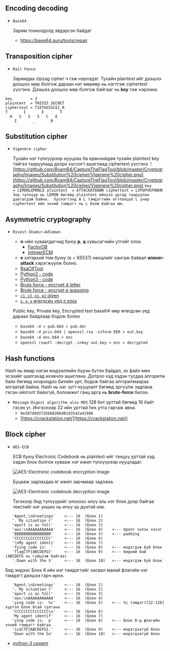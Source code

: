 Encoding decoding
-----------------------

* `Base64` 
	
	Зарим тохиолдолд эвдэрсэн байдаг 
	
	* https://base64.guru/tools/repair
	
Transposition cipher
-----------------------

* `Rail Fence`

	Заримдаа zipzag cipher ч гэж нэрлэдэг. Тухайн plaintext ийг дээшээ доошоо мөр болгож дараан нэг мөрөөр нь нэгтгэж ciphertext үүсгэнэ. Дээшээ доошоо мөр болгож байгааг нь **key** гэж нэрлэнэ.
```
key        = 3
plaintext  = THISIS_SECRET
ciphertext = TIETHSSSCEI_R
T       I       E       T
  H   S   S   S   C   E
    I       _       R 
```
	
Substitution cipher
-----------------------

* `Vigenère cipher`

	Тухайн нэг түлхүүрээр нууцлах ба ерөнхийдөө тухайн plaintext key тэйгээ тааруулаад доорх хүснэгт ашиглаад ciphertext үүсгэнэ.
![https://github.com/ByamB4/CaptureTheFlagTool/blob/master/Cryptography/Images/Substitution%20cipher/Vigenere%20cipher.png](https://github.com/ByamB4/CaptureTheFlagTool/blob/master/Cryptography/Images/Substitution%20cipher/Vigenere%20cipher.png)
``
key        = LEMONLEMONLE
plaintext  = ATTACKATDAWN
ciphertext = LXFOPVEFRNHR
Энд түлхүүр нь LEMON бөгөөд plaintext ийнхээ уртад тааруулан давтагдаж байна. 
Хүснэгтэнд A L тэмдэгтийн огтлолцол L учир ciphertext ийн эхний тэмдэгт нь L болж байгаа юм.
``
	
	
Asymmetric cryptography 
-----------------------

* `Rivest-Shamir–Adleman`

	* **n**-ийн хуваагдагчид буюу **p**, **q** хувьсагчийн утгийг олох.
		* [FactorDB](http://factordb.com/)
		* [IntegerECM](https://www.alpertron.com.ar/ECM.HTM)
	* **e** хэтэрхий том буюу (e < 65537) нөхцлийг хангаж байвал **wiener-attack** хэрэгжүүлж болно.
	* [RsaCtfTool](https://github.com/Ganapati/RsaCtfTool)
	* [Python2 - code](https://github.com/ByamB4/CaptureTheFlagTool/blob/master/Cryptography/RSA/python2.py)
	* [Python3 - code](https://github.com/ByamB4/CaptureTheFlagTool/blob/master/Cryptography/RSA/python3.py)
	* [Brute force - encrypt 4 letter](https://github.com/ByamB4/CaptureTheFlagTool/blob/master/Cryptography/RSA/brute-force-encrypt-4-letter.py)
	* [Brute force - encrypt e guessing](https://github.com/ByamB4/CaptureTheFlagTool/blob/master/Cryptography/RSA/find_e_python-2.py)
	* [`c1`, `c2`, `e1`, `e2` given](https://github.com/ByamB4/CaptureTheFlagTool/blob/master/Cryptography/RSA/common_modules_attack.py) 
	* [`p`, `q`, `e` өгөгдсөн үед `d` олох](https://github.com/ByamB4/CaptureTheFlagTool/blob/master/Cryptography/RSA/p_q_e_given-calculate-d.py)
	
	Public key, Private key, Encrypted text base64-өөр өгөгдсөн үед дараах байдлаар бодож болно
	* `base64 -d < pub.b64 > pub.der`
	* `base64 -d priv.b64 | openssl rsa -inform DER > out.key`
	* `base64 -d enc.b64 > enc`
	* `openssl rsautl -decrypt -inkey out.key < enc > decrypted`

Hash functions 
-----------------------

Hash нь ямар нэгэн мэдээллийн бүрэн бүтэн байдал, эх файл мөн эсэхийг шалгахад ихэвчлэ ашиглана. Дотроо хэд хэдэн тусдаа алгоритм байх бөгөөд хоорондоо битийн урт, бодож байгаа алгоритмаараа ялгаатай байна. Hash нь нэг зүгт нууцлалт бөгөөд эргүүлж задлана гэсэн ойлголт байхгүй, боломжит ганц арга нь **brute-force** билээ.

* `Message-Digest algorithm also MD5`
	128 бит урттай бөгөөд 16 байт гэсэн үг. Ингэснээр 32 ийн урттай hex утга гаргаж авна. 
	* `9e107d9d372bb6826bd81d3542a419d6`
	* [https://crackstation.net/](https://crackstation.net/)

	
Block cipher 
-----------------------

* `AES-ECB`
	
	ECB буюу Electronic Codebook нь plaintext-ийг тэнцүү урттай хэд хэдэн блок болгон хувааж нэг ижил түлхүүрээр нууцладаг. 
	
	![AES-Electronic codebook encryption image](https://github.com/ByamB4/CaptureTheFlagTool/blob/master/Cryptography/Images/Block%20cipher/AES-ECB-encryption.png)
	
	Буцааж задлахдаа яг ижил зарчмаар задлана. 
	
	![AES-Electronic codebook decryption image](https://github.com/ByamB4/CaptureTheFlagTool/blob/master/Cryptography/Images/Block%20cipher/AES-ECB-decyption.png)
	
	Тэгэхээр бид түлхүүрийг олохоос илүү аль нэг блок дээр байгаа текстийг нэг унших нь илүү үр дүнтэй юм. 

```
   'Agent,\nGreetings'    <--- 16  (Блок 1)
   '. My situation r'     <--- 16  (Блок 2)
   'eport is as foll'     <--- 16  (Блок 3)
   'ows:\nAAAAAAAAAAA'    <--- 16  (Блок 4)    <--- Оролт эхлэх хэсэг 
   'BBBBBBBBBBBBBBBB'     <--- 16  (Блок 5)    <--- padding 
   'CCCCCCCCCCCCCCCC'     <--- 16  (Блок 6) 
   '\nMy agent identi'    <--- 16  (Блок 7)
   'fying code is:  '     <--- 16  (Блок 8)    <--- мэдэгдэж буй блок
   'flagCTF{ABCDEFG}'     <--- 16  (Блок 9)    <--- бидний бай (ABCDEFG нь гүйцээж байгаа)
   '.Down with the S'  	  <--- 16  (Блок 10)   <--- мэдэгдэж буй блок
```
Бид эндээс Блок 6 ийн нэг тэмдэгтийг хасвал манай флагийн нэг тэмдэгт дээшээ гарч ирнэ. 

```
   'Agent,\nGreetings'    <--- 16  (Блок 1)
   '. My situation r'     <--- 16  (Блок 2)
   'eport is as foll'     <--- 16  (Блок 3)
   'ows:\nAAAAAAAAAAA'    <--- 16  (Блок 4)
   'ying code is:  %c'    <--- 16  (Блок 5)    <--- %c тэмдэгт[32-128] хүртэл Блок 8тай тулгана   
   'CCCCCCCCCCCCCCC\n'    <--- 16  (Блок 6)
   'My agent identif'     <--- 16  (Блок 7)
   'ying code is:  p'     <--- 16  (Блок 8)    <--- Блок 8-д флагийн эхний тэмдэгт байгаа
   'icoCTF{ABCDEFG}.'     <--- 16  (Блок 9)    <--- мэдэгдэхгүй блок
   'Down with the So'     <--- 16  (Блок 10)   <--- мэдэгдэхгүй блок
```

* [python-3 скрипт](https://github.com/ByamB4/CaptureTheFlagTool/blob/master/Cryptography/Code/Block-cipher/AES-ECB-decode.py)
	
